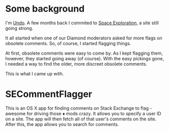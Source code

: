 Some background
===============

I'm [Undo](http://stackexchange.com/users/1703573/undo). A few months back I commited to [Space Exploration](http://space.stackexchange.com), a site still going strong.

It all started when one of our Diamond moderators asked for more flags on obsolete comments. So, of course, I started flagging things.

At first, obsolete comments were easy to come by. As I kept flagging them, however, they started going away (of course). With the easy pickings gone, I needed a way to find the older, more discreet obsolete comments.

This is what I came up with.

SECommentFlagger
================

This is an OS X app for finding comments on Stack Exchange to flag - awesome for driving those ♦ mods crazy. It allows you to specify a user ID on a site. The app will then fetch all of that user's comments on the site. After this, the app allows you to search for comments.
